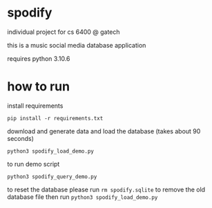 # spodify

individual project for cs 6400 @ gatech

this is a music social media database application

requires python 3.10.6

# how to run

install requirements

```
pip install -r requirements.txt
```

download and generate data and load the database (takes about 90 seconds)

```
python3 spodify_load_demo.py
```



to run demo script

```
python3 spodify_query_demo.py
```


to reset the database please run ```rm spodify.sqlite``` to remove the old database file then run ```python3 spodify_load_demo.py```